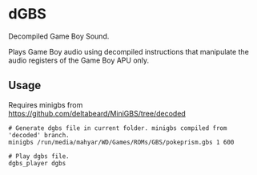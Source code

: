 # dGBS

Decompiled Game Boy Sound.

Plays Game Boy audio using decompiled instructions that manipulate the audio registers of the Game Boy APU only.

## Usage

Requires minigbs from https://github.com/deltabeard/MiniGBS/tree/decoded

```
# Generate dgbs file in current folder. minigbs compiled from 'decoded' branch.
minigbs /run/media/mahyar/WD/Games/ROMs/GBS/pokeprism.gbs 1 600

# Play dgbs file.
dgbs_player dgbs
```
